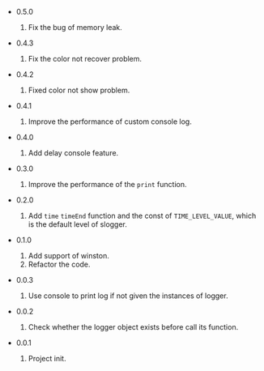 - 0.5.0

    1. Fix the bug of memory leak.

- 0.4.3

    1. Fix the color not recover problem.

- 0.4.2

    1. Fixed color not show problem.

- 0.4.1

    1. Improve the performance of custom console log.

- 0.4.0

    1. Add delay console feature.

- 0.3.0

    1. Improve the performance of the `print` function.

- 0.2.0 

    1. Add `time` `timeEnd` function and the const of `TIME_LEVEL_VALUE`, which is the default level of slogger.

- 0.1.0

    1. Add support of winston.
    2. Refactor the code.

- 0.0.3 

    1. Use console to print log if not given the instances of logger.

- 0.0.2

    1. Check whether the logger object exists before call its function.

- 0.0.1 

    1. Project init.